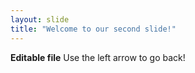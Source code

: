 ```yaml
---
layout: slide
title: "Welcome to our second slide!"
---
```

**Editable file**
Use the left arrow to go back!
